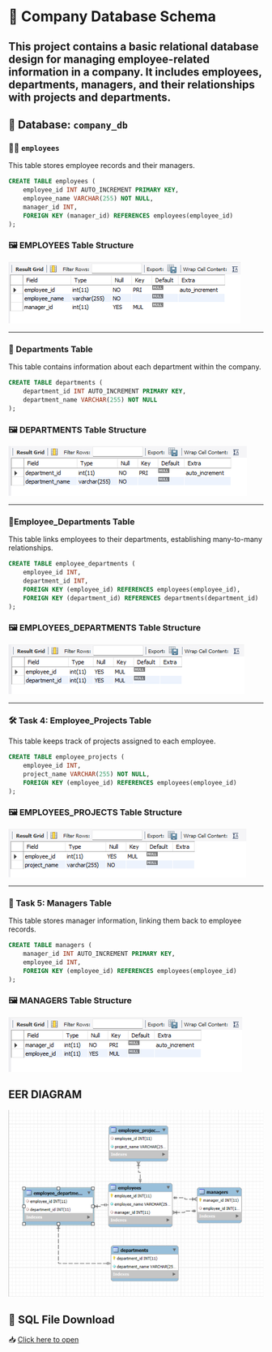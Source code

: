 # 📘 Company Database Schema
This project contains a basic relational database design for managing employee-related information in a company.
It includes employees, departments, managers, and their relationships with projects and departments.
---

## 🧱 Database: `company_db`

### 🧑‍💼 `employees`

This table stores employee records and their managers.

```sql
CREATE TABLE employees (
    employee_id INT AUTO_INCREMENT PRIMARY KEY,
    employee_name VARCHAR(255) NOT NULL,
    manager_id INT,
    FOREIGN KEY (manager_id) REFERENCES employees(employee_id)
);
```
### 🖼️ EMPLOYEES Table Structure

![Employees Table Structure](IMAGESS/Screenshot%202025-04-11%20200017.png)

---

### 🏢 Departments Table

This table contains information about each department within the company.

```sql
CREATE TABLE departments (
    department_id INT AUTO_INCREMENT PRIMARY KEY,
    department_name VARCHAR(255) NOT NULL
);
```

### 🖼️ DEPARTMENTS Table Structure
![Employees Table Structure](IMAGESS/Screenshot%202025-04-11%20200102.png)

---

### 🧾Employee_Departments Table

This table links employees to their departments, establishing many-to-many relationships.

```sql
CREATE TABLE employee_departments (
    employee_id INT,
    department_id INT,
    FOREIGN KEY (employee_id) REFERENCES employees(employee_id),
    FOREIGN KEY (department_id) REFERENCES departments(department_id)
);
```

### 🖼️ EMPLOYEES_DEPARTMENTS Table Structure
![Employees Table Structure](IMAGESS/Screenshot%202025-04-11%20200145.png)

---

### 🛠️ Task 4: Employee_Projects Table
This table keeps track of projects assigned to each employee.

```sql
CREATE TABLE employee_projects (
    employee_id INT,
    project_name VARCHAR(255) NOT NULL,
    FOREIGN KEY (employee_id) REFERENCES employees(employee_id)
);
```

### 🖼️ EMPLOYEES_PROJECTS Table Structure
![Employees Table Structure](IMAGESS/Screenshot%202025-04-11%20200213.png)

---

### 👔 Task 5: Managers Table
This table stores manager information, linking them back to employee records.

```sql
CREATE TABLE managers (
    manager_id INT AUTO_INCREMENT PRIMARY KEY,
    employee_id INT,
    FOREIGN KEY (employee_id) REFERENCES employees(employee_id)
);
```

### 🖼️ MANAGERS Table Structure
![Employees Table Structure](IMAGESS/Screenshot%202025-04-11%20200244.png)

## EER DIAGRAM
![Screenshot](IMAGESS/eer%20company.png)

## 💾 SQL File Download  
📥 [Click here to open](FINAL%20LAB%20TASK%201/IMAGESS/Company_db.sql)









